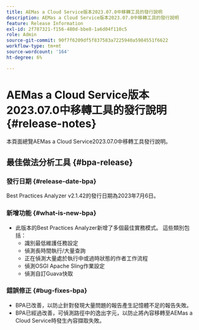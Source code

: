 ```yaml
---
title: AEMas a Cloud Service版本2023.07.0中移轉工具的發行說明
description: AEMas a Cloud Service版本2023.07.0中移轉工具的發行說明
feature: Release Information
exl-id: 2f787321-f156-480d-bbe8-1a6d04f110c5
role: Admin
source-git-commit: 90f7f6209df5f837583a7225940a5984551f6622
workflow-type: tm+mt
source-wordcount: '164'
ht-degree: 6%

---
```


# AEMas a Cloud Service版本2023.07.0中移轉工具的發行說明 {#release-notes}

本頁面總覽AEMas a Cloud Service2023.07.0中移轉工具發行說明。

## 最佳做法分析工具 {#bpa-release}

### 發行日期 {#release-date-bpa}

Best Practices Analyzer v2.1.42的發行日期為2023年7月6日。

### 新增功能 {#what-is-new-bpa}

* 此版本的Best Practices Analyzer新增了多個最佳實務模式。 這些類別包括：
   * 識別最低維護任務設定
   * 偵測長時間執行/大量查詢
   * 正在偵測大量處於執行中或過時狀態的作者工作流程
   * 偵測OSGI Apache Sling作業設定
   * 偵測自訂Guava快取

### 錯誤修正 {#bug-fixes-bpa}

* BPA已改善，以防止針對發現大量問題的報告產生記憶體不足的報告失敗。
* BPA已經過改善，可偵測路徑中的逸出字元，以防止將內容移轉至AEMas a Cloud Service時發生內容擷取失敗。
